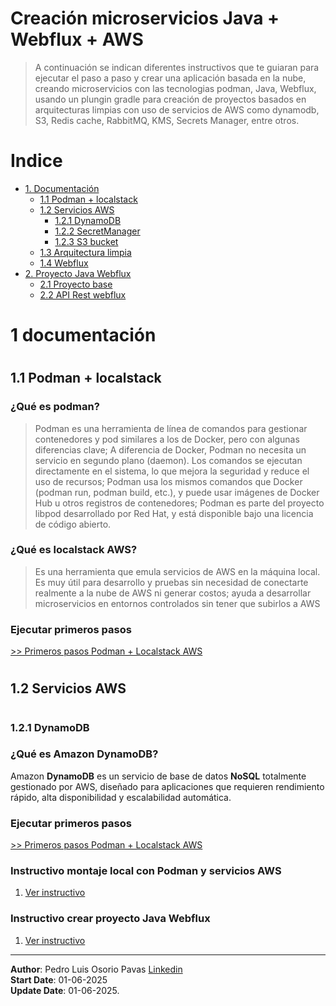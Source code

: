 # Creación microservicios Java + Webflux + AWS
> A continuación se indican diferentes instructivos que te guiaran para ejecutar el paso a paso y crear una aplicación basada en la nube, creando microservicios con las tecnologias podman, Java, Webflux, usando un plungin gradle para creación de proyectos basados en arquitecturas limpias con uso de servicios de AWS como dynamodb, S3, Redis cache, RabbitMQ, KMS, Secrets Manager, entre otros.

# **Indice**

* [1. Documentación](#id1)
  * [1.1 Podman + localstack](#id1-1)
  * [1.2 Servicios AWS](#id1-2)
    * [1.2.1 DynamoDB](#id1-2-1)
    * [1.2.2 SecretManager](#id1-2-2)
    * [1.2.3 S3 bucket](#id1-2-1)
  * [1.3 Arquitectura limpia](#id1-3)
  * [1.4 Webflux](#id1-4)
* [2. Proyecto Java Webflux](#id2)
  * [2.1 Proyecto base](#id2-1)
  * [2.2 API Rest webflux](#id2-2)

# <div id='id1'/>
# 1 documentación

# <div id='id1-1'/>
## 1.1 Podman + localstack

### ¿Qué es podman?

> Podman es una herramienta de línea de comandos para gestionar contenedores y pod similares a los de Docker, pero con algunas diferencias clave; A diferencia de Docker, Podman no necesita un servicio en segundo plano (daemon). Los comandos se ejecutan directamente en el sistema, lo que mejora la seguridad y reduce el uso de recursos; Podman usa los mismos comandos que Docker (podman run, podman build, etc.), y puede usar imágenes de Docker Hub u otros registros de contenedores; Podman es parte del proyecto libpod desarrollado por Red Hat, y está disponible bajo una licencia de código abierto.

### ¿Qué es localstack AWS?

> Es una herramienta que emula servicios de AWS en la máquina local. Es muy útil para desarrollo y pruebas sin necesidad de conectarte realmente a la nube de AWS ni generar costos; ayuda a desarrollar microservicios en entornos controlados sin tener que subirlos a AWS

### Ejecutar primeros pasos

[>> Primeros pasos Podman + Localstack AWS](1-1-podman-localstack-aws.md)

# <div id='id1-2'/>
## 1.2 Servicios AWS

# <div id='id1-2-1'/>
### 1.2.1 DynamoDB

### ¿Qué es Amazon DynamoDB?

Amazon **DynamoDB** es un servicio de base de datos **NoSQL** totalmente gestionado por AWS, diseñado para aplicaciones que requieren rendimiento rápido, alta disponibilidad y escalabilidad automática.

### Ejecutar primeros pasos

[>> Primeros pasos Podman + Localstack AWS](1-1-podman-localstack-aws.md)

	
### Instructivo montaje local con Podman y servicios AWS
1. [Ver instructivo](README-GUIA-AMBIENTE-LOCAL.md)
### Instructivo crear proyecto Java Webflux
1. [Ver instructivo](README-PROYECTO-JAVA-WEBFLUX.md)

---

**Author**: Pedro Luis Osorio Pavas [Linkedin](www.linkedin.com/in/pedro-luis-osorio-pavas-68b3a7106)  
**Start Date**: 01-06-2025  
**Update Date**: 01-06-2025.